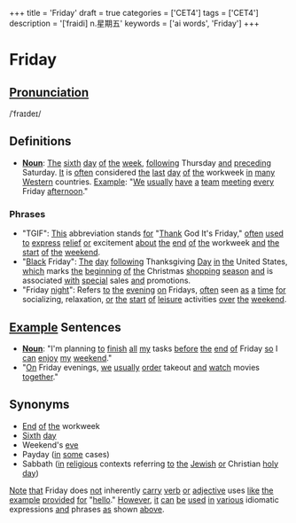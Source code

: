 +++
title = 'Friday'
draft = true
categories = ['CET4']
tags = ['CET4']
description = '[ˈfraidi] n.星期五'
keywords = ['ai words', 'Friday']
+++

# Friday

## [Pronunciation](/en/post/pronunciation/)
/ˈfraɪdeɪ/

## Definitions
- **[Noun](/en/post/noun/)**: [The](/en/post/the/) [sixth](/en/post/sixth/) [day](/en/post/day/) [of](/en/post/of/) [the](/en/post/the/) [week](/en/post/week/), [following](/en/post/following/) Thursday [and](/en/post/and/) [preceding](/en/post/preceding/) Saturday. [It](/en/post/it/) is [often](/en/post/often/) considered [the](/en/post/the/) [last](/en/post/last/) [day](/en/post/day/) [of](/en/post/of/) [the](/en/post/the/) workweek [in](/en/post/in/) [many](/en/post/many/) [Western](/en/post/western/) countries. [Example](/en/post/example/): "[We](/en/post/we/) [usually](/en/post/usually/) [have](/en/post/have/) [a](/en/post/a/) [team](/en/post/team/) [meeting](/en/post/meeting/) [every](/en/post/every/) Friday [afternoon](/en/post/afternoon/)."

### Phrases
- "TGIF": [This](/en/post/this/) abbreviation stands [for](/en/post/for/) "[Thank](/en/post/thank/) God It's Friday," [often](/en/post/often/) [used](/en/post/used/) [to](/en/post/to/) [express](/en/post/express/) [relief](/en/post/relief/) [or](/en/post/or/) excitement [about](/en/post/about/) [the](/en/post/the/) [end](/en/post/end/) [of](/en/post/of/) [the](/en/post/the/) workweek [and](/en/post/and/) [the](/en/post/the/) [start](/en/post/start/) [of](/en/post/of/) [the](/en/post/the/) [weekend](/en/post/weekend/).
- "[Black](/en/post/black/) Friday": [The](/en/post/the/) [day](/en/post/day/) [following](/en/post/following/) Thanksgiving [Day](/en/post/day/) [in](/en/post/in/) [the](/en/post/the/) United States, [which](/en/post/which/) marks [the](/en/post/the/) [beginning](/en/post/beginning/) [of](/en/post/of/) [the](/en/post/the/) Christmas [shopping](/en/post/shopping/) [season](/en/post/season/) [and](/en/post/and/) is associated [with](/en/post/with/) [special](/en/post/special/) sales [and](/en/post/and/) promotions.
- "Friday [night](/en/post/night/)": Refers [to](/en/post/to/) [the](/en/post/the/) [evening](/en/post/evening/) [on](/en/post/on/) Fridays, [often](/en/post/often/) seen [as](/en/post/as/) [a](/en/post/a/) [time](/en/post/time/) [for](/en/post/for/) socializing, relaxation, [or](/en/post/or/) [the](/en/post/the/) [start](/en/post/start/) [of](/en/post/of/) [leisure](/en/post/leisure/) activities [over](/en/post/over/) [the](/en/post/the/) [weekend](/en/post/weekend/).

## [Example](/en/post/example/) Sentences
- **[Noun](/en/post/noun/)**: "I'm planning [to](/en/post/to/) [finish](/en/post/finish/) [all](/en/post/all/) [my](/en/post/my/) tasks [before](/en/post/before/) [the](/en/post/the/) [end](/en/post/end/) [of](/en/post/of/) Friday [so](/en/post/so/) I [can](/en/post/can/) [enjoy](/en/post/enjoy/) [my](/en/post/my/) [weekend](/en/post/weekend/)."
- "[On](/en/post/on/) Friday evenings, [we](/en/post/we/) [usually](/en/post/usually/) [order](/en/post/order/) takeout [and](/en/post/and/) [watch](/en/post/watch/) movies [together](/en/post/together/)."

## Synonyms
- [End](/en/post/end/) [of](/en/post/of/) [the](/en/post/the/) workweek
- [Sixth](/en/post/sixth/) [day](/en/post/day/)
- Weekend's [eve](/en/post/eve/)
- Payday ([in](/en/post/in/) [some](/en/post/some/) cases)
- Sabbath ([in](/en/post/in/) [religious](/en/post/religious/) contexts referring [to](/en/post/to/) [the](/en/post/the/) [Jewish](/en/post/jewish/) [or](/en/post/or/) Christian [holy](/en/post/holy/) [day](/en/post/day/))

[Note](/en/post/note/) [that](/en/post/that/) Friday does [not](/en/post/not/) inherently [carry](/en/post/carry/) [verb](/en/post/verb/) [or](/en/post/or/) [adjective](/en/post/adjective/) uses [like](/en/post/like/) [the](/en/post/the/) [example](/en/post/example/) [provided](/en/post/provided/) [for](/en/post/for/) "[hello](/en/post/hello/)." [However](/en/post/however/), [it](/en/post/it/) [can](/en/post/can/) [be](/en/post/be/) [used](/en/post/used/) [in](/en/post/in/) [various](/en/post/various/) idiomatic expressions [and](/en/post/and/) phrases [as](/en/post/as/) shown [above](/en/post/above/).

